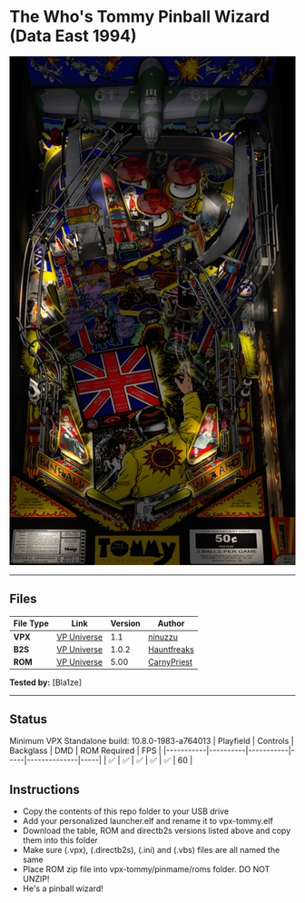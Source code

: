 # The Who's Tommy Pinball Wizard (Data East 1994) 

![Table Preview](../../images/vpx-tommy.png)


---

## Files
| File Type | Link | Version | Author | 
|-----------|--------|----------|--------------|
| **VPX** | [VP Universe](https://vpuniverse.com/files/file/4177-the-whos-tommy-pinball-wizard-data-east-1994ninuzzu/) | 1.1 | [ninuzzu](https://vpuniverse.com/profile/5530-ninuzzu/)   |
| **B2S** | [VP Universe](https://vpuniverse.com/files/file/13251-the-whos-tommy-pinball-wizard-data-east-1994-b2s-with-full-dmd/) | 1.0.2 | [Hauntfreaks](https://vpuniverse.com/profile/5216-hauntfreaks/)   |
| **ROM** | [VP Universe](https://vpuniverse.com/files/file/4200-the-whos-tommy-pinball-wizard-500-unofficial-mod/) | 5.00 | [CarnyPriest](https://vpuniverse.com/profile/1146-carnypriest/) |

**Tested by:** [Bla1ze]

---


## Status 

Minimum VPX Standalone build: 10.8.0-1983-a764013
| Playfield | Controls | Backglass | DMD | ROM Required | FPS | 
|-----------|----------|-----------|-----|--------------|-----|
| :white_check_mark: | :white_check_mark: | :white_check_mark: | :white_check_mark: | :white_check_mark: | 60 |

## Instructions

- Copy the contents of this repo folder to your USB drive
- Add your personalized launcher.elf and rename it to vpx-tommy.elf
- Download the table, ROM and directb2s versions listed above and copy them into this folder
- Make sure (.vpx), (.directb2s), (.ini) and (.vbs) files are all named the same
- Place ROM zip file into vpx-tommy/pinmame/roms folder. DO NOT UNZIP!
- He's a pinball wizard!
